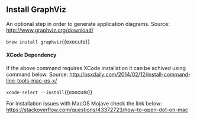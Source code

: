 ## Install GraphViz

An optional step in order to generate application diagrams.
Source: http://www.graphviz.org/download/

`brew install graphviz`{{execute}}

#### XCode Dependency
If the above command requires XCode installation it can be achived using command below.
Source: http://osxdaily.com/2014/02/12/install-command-line-tools-mac-os-x/

`xcode-select --install`{{execute}}

For installation issues with MacOS Mojave check the link below: https://stackoverflow.com/questions/43372723/how-to-open-dot-on-mac
